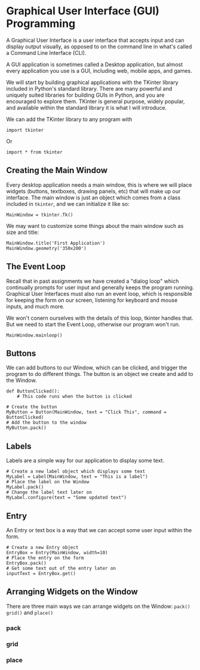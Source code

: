 # Graphical User Interface (GUI) Programming

A Graphical User Interface is a user interface that accepts input and can display output visually, as opposed to on the command line in what's called a Command Line Interface (CLI).

A GUI application is sometimes called a Desktop application, but almost every application you use is a GUI, including web, mobile apps, and games.

We will start by building graphical applications with the TKinter library included in Python's standard library. There are many powerful and uniquely suited libraries for building GUIs in Python, and you are encouraged to explore them. TKinter is general purpose, widely popular, and available within the standard library it is what I will introduce.

We can add the TKinter library to any program with

    import tkinter

Or

    import * from tkinter

## Creating the Main Window

Every desktop application needs a main window, this is where we will place widgets (buttons, textboxes, drawing panels, etc) that will make up our interface. The main window is just an object which comes from a class included in `tkinter`, and we can initialize it like so:

    MainWindow = tkinter.Tk()

We may want to customize some things about the main window such as size and title:

    MainWindow.title('First Application')
    MainWindow.geometry('350x200')

## The Event Loop

Recall that in past assignments we have created a "dialog loop" which continually prompts for user input and generally keeps the program running. Graphical User Interfaces must also run an event loop, which is responsible for keeping the form on our screen, listening for keyboard and mouse inputs, and much more.

We won't conern ourselves with the details of this loop, tkinter handles that. But we need to start the Event Loop, otherwise our program won't run.

    MainWindow.mainloop()

## Buttons

We can add buttons to our Window, which can be clicked, and trigger the program to do different things. The button is an object we create and add to the Window.

    def ButtonClicked():
        # This code runs when the button is clicked

    # Create the button
    MyButton = Button(MainWindow, text = "Click This", command = ButtonClicked)
    # Add the button to the window
    MyButton.pack()

## Labels

Labels are a simple way for our application to display some text.

    # Create a new label object which displays some text
    MyLabel = Label(MainWindow, text = "This is a label")
    # Place the label on the Window
    MyLabel.pack()
    # Change the label text later on
    MyLabel.configure(text = "Some updated text")

## Entry

An Entry or text box is a way that we can accept some user input within the form.

    # Create a new Entry object
    EntryBox = Entry(MainWindow, width=10)
    # Place the entry on the form
    EntryBox.pack()
    # Get some text out of the entry later on
    inputText = EntryBox.get()

## Arranging Widgets on the Window

There are three main ways we can arrange widgets on the Window: `pack()` `grid()` and `place()`

### pack

### grid

### place